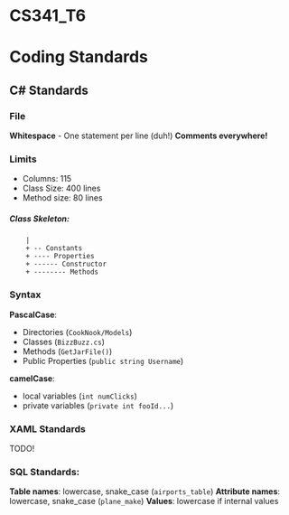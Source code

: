 # CS341_T6

# Coding Standards

## C# Standards
### File
**Whitespace** - One statement per line (duh!)
**Comments everywhere!**
### Limits
- Columns: 115
- Class Size: 400 lines
- Method size: 80 lines
##### Class Skeleton:
  ```FooClass
	  |
	  + -- Constants
	  + ---- Properties 
	  + ------ Constructor
	  + -------- Methods
  ```

### Syntax
**PascalCase**:
- Directories (`CookNook/Models`)
- Classes (`BizzBuzz.cs`)
- Methods (`GetJarFile()`)
- Public Properties (`public string Username`)

**camelCase**:
- local variables (`int numClicks`)
- private variables (`private int fooId...`)

### XAML Standards
TODO!

### SQL Standards:
**Table names**: lowercase, snake_case (`airports_table`)
**Attribute names**: lowercase, snake_case (`plane_make`)
**Values**: lowercase if internal values 